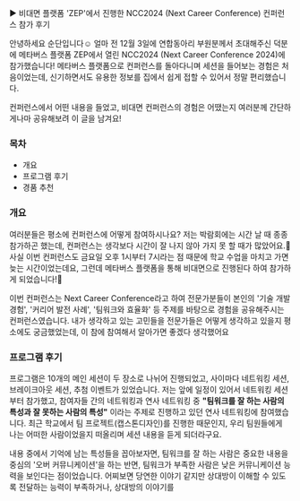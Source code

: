 ▶ 비대면 플랫폼 'ZEP'에서 진행한 NCC2024 (Next Career Conference) 컨퍼런스 참가 후기

안녕하세요 순단입니다☺️
얼마 전 12월 3일에 연합동아리 부원분께서 초대해주신 덕분에 메타버스 플랫폼 ZEP에서 열린 NCC2024 (Next Career Conference 2024)에 참가했습니다!
메타버스 플랫폼으로 컨퍼런스를 돌아다니며 세션을 들어보는 경험은 처음이었는데, 신기하면서도 유용한 정보를 집에서 쉽게 접할 수 있어서 정말 편리했습니다.

컨퍼런스에서 어떤 내용을 들었고, 비대면 컨퍼런스의 경험은 어땠는지 여러분께 간단하게나마 공유해보려 이 글을 남겨요!

### 목차
- 개요
- 프로그램 후기
- 경품 추천
### 개요
여러분들은 평소에 컨퍼런스에 어떻게 참여하시나요?
저는 박람회에는 시간 날 때 종종 참가하곤 했는데, 컨퍼런스는 생각보다 시간이 잘 나지 않아 가지 못 할 때가 많았어요.🥲
사실 이번 컨퍼런스도 금요일 오후 1시부터 7시라는 점 때문에 학교 수업을 마치고 가면 늦는 시간이었는데요, 그런데 메타버스 플랫폼을 통해 비대면으로 진행된다 하여 참가하게 되었습니다!🤗

이번 컨퍼런스는 Next Career Conference라고 하여 전문가분들이 본인의 '기술 개발 경험', '커리어 발전 사례', '팀워크와 효율화' 등 주제를 바탕으로 경험을 공유해주시는 컨퍼런스였습니다.
내가 생각하고 있는 고민들을 전문가들은 어떻게 생각하고 있을지 평소에도 궁금했었는데, 이 참에 참여해서 알아가면 좋겠다 생각했어요

### 프로그램 후기
프로그램은 10개의 메인 세션이 두 장소로 나뉘어 진행되었고, 사이마다 네트워킹 세션, 브레이크아웃 세션, 추첨 이벤트가 있었습니다. 저는 앞에 일정이 있어서 네트워킹 세션부터 참가했고, 참여자들 간의 네트워킹과 연사 네트워킹 중 **"팀워크를 잘 하는 사람의 특성과 잘 못하는 사람의 특성"** 이라는 주제로 진행하고 있던 연사 네트워킹에 참여했습니다. 
최근 학교에서 팀 프로젝트(캡스톤디자인)를 진행한 때문인지, 우리 팀원들에게 나는 어떠한 사람이었을지 떠올리며 세션 내용을 듣게 되더라구요.

내용 중에서 기억에 남는 특성들을 꼽아보자면, 팀워크를 잘 하는 사람은 중요한 내용을 중심의 '오버 커뮤니케이션'을 하는 반면, 팀워크가 부족한 사람은 낮은 커뮤니케이션 능력을 보인다는 점이었습니다. 어찌보면 당연한 이야기 같지만 상대방이 이해할 수 있도록 전달하는 능력이 부족하거나, 상대방의 이야기를  